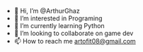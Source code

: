 - 👋 Hi, I’m @ArthurGhaz
- 👀 I’m interested in Programing
- 🌱 I’m currently learning Python
- 💞️ I’m looking to collaborate on game dev
- 📫 How to reach me artofit08@gmail.com

<!---
ArthurGhaz/ArthurGhaz is a ✨ special ✨ repository because its `README.md` (this file) appears on your GitHub profile.
You can click the Preview link to take a look at your changes.
--->
